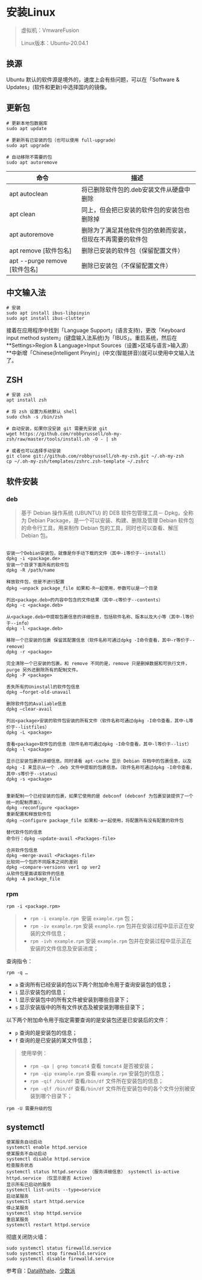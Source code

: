 # 安装Linux

> 虚拟机：VmwareFusion
>
> Linux版本：Ubuntu-20.04.1

## 换源

Ubuntu 默认的软件源是境外的，速度上会有些问题，可以在「Software & Updates」(软件和更新)中选择国内的镜像。

## 更新包

```
# 更新本地包数据库
sudo apt update

# 更新所有已安装的包（也可以使用 full-upgrade）
sudo apt upgrade

# 自动移除不需要的包
sudo apt autoremove
```

| 命令                          | 描述                                                       |
| ----------------------------- | ---------------------------------------------------------- |
| apt autoclean                 | 将已删除软件包的.deb安装文件从硬盘中删除                   |
| apt clean                     | 同上，但会把已安装的软件包的安装包也删除掉                 |
| apt autoremove                | 删除为了满足其他软件包的依赖而安装，但现在不再需要的软件包 |
| apt remove [软件包名]         | 删除已安装的软件包（保留配置文件）                         |
| apt --purge remove [软件包名] | 删除已安装包（不保留配置文件）                             |

## 中文输入法

```
# 安装
sudo apt install ibus-libpinyin 
sudo apt install ibus-clutter
```

接着在应用程序中找到「Language Support」(语言支持)，更改「Keyboard input method system」(键盘输入法系统)为「IBUS」。重启系统，然后在**Settings>Region & Language>Input Sources（设置>区域与语言>输入源）**中新增「Chinese(Intelligent Pinyin)」(中文(智能拼音))就可以使用中文输入法了。

## ZSH

```
# 安装 zsh
apt install zsh

# 将 zsh 设置为系统默认 shell
sudo chsh -s /bin/zsh

# 自动安装，如果你没安装 git 需要先安装 git
wget https://github.com/robbyrussell/oh-my-zsh/raw/master/tools/install.sh -O - | sh

# 或者也可以选择手动安装
git clone git://github.com/robbyrussell/oh-my-zsh.git ~/.oh-my-zsh
cp ~/.oh-my-zsh/templates/zshrc.zsh-template ~/.zshrc
```

## 软件安装

### deb

> 基于 Debian 操作系统 (UBUNTU) 的 DEB 软件包管理工具－ Dpkg，全称为 Debian Package，是一个可以安装、构建、删除及管理 Debian 软件包的命令行工具，用来制作 Debian 包的工具，同时也可以查看、解压 Debian 包。

```linux

安装一个Debian安装包，就像是你手动下载的文件（其中-i等价于--install）
dpkg -i <package.de>
安装一个目录下面所有的软件包
dpkg -R /path/name

释放软件包，但是不进行配置
dpkg –unpack package_file 如果和-R一起使用，参数可以是一个目录

列出<package.deb>的内容中包含的文件结果（其中-c等价于--contents）
dpkg -c <package.deb>

从<package.deb>中提取包裹信息的详细信息，包括软件名称、版本以及大小等（其中-l等价于--info）
dpkg -l <package.deb>

移除一个已安装的包裹 保留其配置信息（软件名称可通过dpkg -I命令查看，其中-r等价于--remove）
dpkg -r <package>

完全清除一个已安装的包裹。和 remove 不同的是，remove 只是删掉数据和可执行文件，purge 另外还删除所有的配制文件。
dpkg -P <package>

丢失所有的Uninstall的软件包信息
dpkg –forget-old-unavail

删除软件包的Avaliable信息
dpkg –clear-avail

列出<package>安装的软件包安装的所有文件（软件名称可通过dpkg -I命令查看，其中-L等价于--listfiles）
dpkg -L <package>

查看<package>软件包的信息（软件名称可通过dpkg -I命令查看，其中-l等价于--list）
dpkg -l <package>

显示已安装包裹的详细信息。同时请看 apt-cache 显示 Debian 存档中的包裹信息，以及 dpkg -I 来显示从一个 .deb 文件中提取的包裹信息。（软件名称可通过dpkg -I命令查看，其中-s等价于--status）
dpkg -s <package>


重新配制一个已经安装的包裹，如果它使用的是 debconf (debconf 为包裹安装提供了一个统一的配制界面)。
dpkg -reconfigure <package>
重新配置和释放软件包
dpkg –configure package_file 如果和-a一起使用，将配置所有没有配置的软件包

替代软件包的信息
命令行：dpkg –update-avail <Packages-file>

合并软件包信息
dpkg –merge-avail <Packages-file>
比较同一个包的不同版本之间的差别
dpkg –compare-versions ver1 op ver2
从软件包里面读取软件的信息
dpkg -A package_file

```

### rpm

```
rpm -i <package.rpm>
```

> - `rpm -i example.rpm `安装 `example.rpm` 包；
> - `rpm -iv example.rpm` 安装 `example.rpm` 包并在安装过程中显示正在安装的文件信息；
> - `rpm -ivh example.rpm` 安装 `example.rpm` 包并在安装过程中显示正在安装的文件信息及安装进度；

查询指令：

```linux
rpm -q …
```

- `a` 查询所有已经安装的包以下两个附加命令用于查询安装包的信息；
- `i` 显示安装包的信息；
- `l` 显示安装包中的所有文件被安装到哪些目录下；
- `s` 显示安装版中的所有文件状态及被安装到哪些目录下；

以下两个附加命令用于指定需要查询的是安装包还是已安装后的文件：

- `p` 查询的是安装包的信息；
- `f` 查询的是已安装的某文件信息；

> 使用举例：
>
> - `rpm -qa | grep tomcat4` 查看 `tomcat4` 是否被安装；
> - `rpm -qip example.rpm` 查看 `example.rpm` 安装包的信息；
> - `rpm -qif /bin/df` 查看`/bin/df` 文件所在安装包的信息；
> - `rpm -qlf /bin/df` 查看`/bin/df` 文件所在安装包中的各个文件分别被安装到哪个目录下；

```
rpm -U 需要升级的包
```



## systemctl

```linux
使某服务自动启动
systemctl enable httpd.service
使某服务不自动启动
systemctl disable httpd.service
检查服务状态
systemctl status httpd.service （服务详细信息） systemctl is-active httpd.service （仅显示是否 Active)
显示所有已启动的服务
systemctl list-units --type=service
启动某服务
systemctl start httpd.service
停止某服务
systemctl stop httpd.service
重启某服务
systemctl restart httpd.service
```

彻底关闭防火墙：

```
sudo systemctl status firewalld.service
sudo systemctl stop firewalld.service          
sudo systemctl disable firewalld.service
```

参考自：[DataWhale](https://github.com/datawhalechina/team-learning-program/blob/master/Linux/2.Linux%E5%AE%89%E8%A3%85.md)、[少数派](https://sspai.com/post/60411#!)


